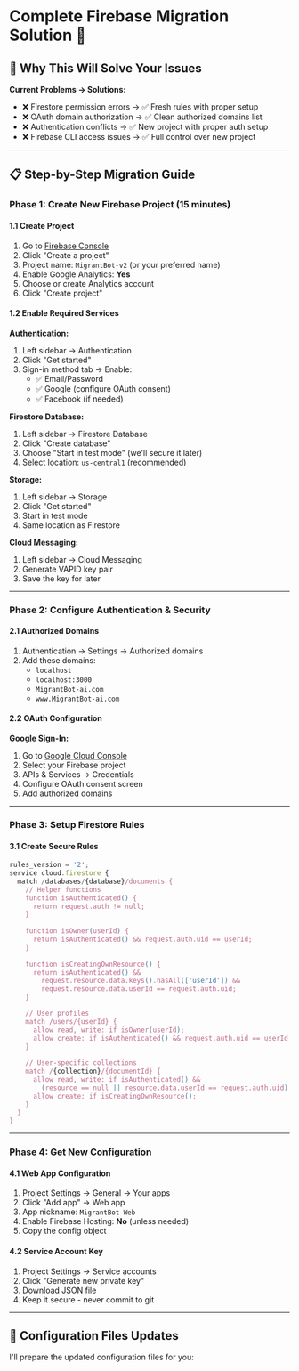# Complete Firebase Migration Solution 🚀

## 🎯 Why This Will Solve Your Issues

**Current Problems → Solutions:**
- ❌ Firestore permission errors → ✅ Fresh rules with proper setup
- ❌ OAuth domain authorization → ✅ Clean authorized domains list
- ❌ Authentication conflicts → ✅ New project with proper auth setup
- ❌ Firebase CLI access issues → ✅ Full control over new project

---

## 📋 Step-by-Step Migration Guide

### Phase 1: Create New Firebase Project (15 minutes)

#### 1.1 Create Project
1. Go to [Firebase Console](https://console.firebase.google.com/)
2. Click "Create a project"
3. Project name: `MigrantBot-v2` (or your preferred name)
4. Enable Google Analytics: **Yes**
5. Choose or create Analytics account
6. Click "Create project"

#### 1.2 Enable Required Services
**Authentication:**
1. Left sidebar → Authentication
2. Click "Get started"
3. Sign-in method tab → Enable:
   - ✅ Email/Password
   - ✅ Google (configure OAuth consent)
   - ✅ Facebook (if needed)

**Firestore Database:**
1. Left sidebar → Firestore Database
2. Click "Create database"
3. Choose "Start in test mode" (we'll secure it later)
4. Select location: `us-central1` (recommended)

**Storage:**
1. Left sidebar → Storage
2. Click "Get started"
3. Start in test mode
4. Same location as Firestore

**Cloud Messaging:**
1. Left sidebar → Cloud Messaging
2. Generate VAPID key pair
3. Save the key for later

---

### Phase 2: Configure Authentication & Security

#### 2.1 Authorized Domains
1. Authentication → Settings → Authorized domains
2. Add these domains:
   - `localhost`
   - `localhost:3000`
   - `MigrantBot-ai.com`
   - `www.MigrantBot-ai.com`

#### 2.2 OAuth Configuration
**Google Sign-In:**
1. Go to [Google Cloud Console](https://console.cloud.google.com/)
2. Select your Firebase project
3. APIs & Services → Credentials
4. Configure OAuth consent screen
5. Add authorized domains

---

### Phase 3: Setup Firestore Rules

#### 3.1 Create Secure Rules
```javascript
rules_version = '2';
service cloud.firestore {
  match /databases/{database}/documents {
    // Helper functions
    function isAuthenticated() {
      return request.auth != null;
    }
    
    function isOwner(userId) {
      return isAuthenticated() && request.auth.uid == userId;
    }
    
    function isCreatingOwnResource() {
      return isAuthenticated() && 
        request.resource.data.keys().hasAll(['userId']) &&
        request.resource.data.userId == request.auth.uid;
    }

    // User profiles
    match /users/{userId} {
      allow read, write: if isOwner(userId);
      allow create: if isAuthenticated() && request.auth.uid == userId;
    }
    
    // User-specific collections
    match /{collection}/{documentId} {
      allow read, write: if isAuthenticated() && 
        (resource == null || resource.data.userId == request.auth.uid);
      allow create: if isCreatingOwnResource();
    }
  }
}
```

---

### Phase 4: Get New Configuration

#### 4.1 Web App Configuration
1. Project Settings → General → Your apps
2. Click "Add app" → Web app
3. App nickname: `MigrantBot Web`
4. Enable Firebase Hosting: **No** (unless needed)
5. Copy the config object

#### 4.2 Service Account Key
1. Project Settings → Service accounts
2. Click "Generate new private key"
3. Download JSON file
4. Keep it secure - never commit to git

---

## 🔧 Configuration Files Updates

I'll prepare the updated configuration files for you: